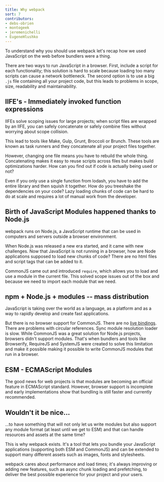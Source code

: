 ```yaml
---
title: Why webpack
sort: 7
contributors:
- debs-obrien
- montogeek
- jeremenichelli
- EugeneHlushko
---
```


To understand why you should use webpack let's recap how we used JavaScript on the web before bundlers were a thing.

There are two ways to run JavaScript in a browser. First, include a script for each functionality; this solution is hard to scale because loading too many scripts can cause a network bottleneck. The second option is to use a big `.js` file containing all your project code, but this leads to problems in scope, size, readability and maintainability.


## IIFE's - Immediately invoked function expressions

IIFEs solve scoping issues for large projects; when script files are wrapped by an IIFE, you can safely concatenate or safely combine files without worrying about scope collision. 

This lead to tools like Make, Gulp, Grunt, Broccoli or Brunch. These tools are known as task runners and they concatenate all your project files together.

However, changing one file means you have to rebuild the whole thing. Concatenating makes it easy to reuse scripts across files but makes build optimizations harder. How can you find out if code is actually being used or not?

Even if you only use a single function from lodash, you have to add the entire library and then squish it together. How do you treeshake the dependencies on your code? Lazy loading chunks of code can be hard to do at scale and requires a lot of manual work from the developer.


## Birth of JavaScript Modules happened thanks to Node.js

webpack runs on Node.js, a JavaScript runtime that can be used in computers and servers outside a browser environment.

When Node.js was released a new era started, and it came with new challenges. Now that JavaScript is not running in a browser, how are Node applications supposed to load new chunks of code? There are no html files and script tags that can be added to it.

CommonJS came out and introduced `require`, which allows you to load and use a module in the current file. This solved scope issues out of the box and because we need to import each module that we need.


## npm + Node.js + modules -- mass distribution

JavaScript is taking over the world as a language, as a platform and as a way to rapidly develop and create fast applications. 

But there is no browser support for CommonJS. There are no [live bindings](https://medium.com/webpack/the-state-of-javascript-modules-4636d1774358). There are problems with circular references. Sync module resolution loader is slow. While CommonJS was a great solution for Node.js projects, browsers didn't support modules. That's when bundlers and tools like Browserify, RequireJS and SystemJS were created to solve this limitation and make it possible making it possible to write CommonJS modules that run in a browser.


## ESM - ECMAScript Modules

The good news for web projects is that modules are becoming an official feature in ECMAScript standard. However, browser support is incomplete and early implementations show that bundling is still faster and currently recommended.


## Wouldn't it be nice…

...to have something that will not only let us write modules but also support any module format (at least until we get to ESM) and that can handle resources and assets at the same time?

This is why webpack exists. It's a tool that lets you bundle your JavaScript applications (supporting both ESM and CommonJS) and can be extended to support many different assets such as images, fonts and stylesheets.

webpack cares about performance and load times; it's always improving or adding new features, such as async chunk loading and prefetching, to deliver the best possible experience for your project and your users.
